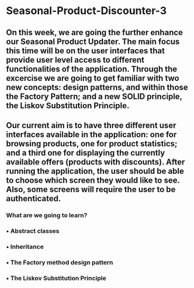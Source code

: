 # Seasonal-Product-Discounter-3

## On this week, we are going the further enhance our Seasonal Product Updater. The main focus this time will be on the user interfaces that provide user level access to different functionalities of the application. Through the excercise we are going to get familiar with two new concepts: design patterns, and within those the Factory Pattern; and a new SOLID principle, the Liskov Substitution Principle.

## Our current aim is to have three different user interfaces available in the application: one for browsing products, one for product statistics; and a third one for displaying the currently available offers (products with discounts). After running the application, the user should be able to choose which screen they would like to see. Also, some screens will require the user to be authenticated.

### What are we going to learn?
### •	Abstract classes
### •	Inheritance
### •	The Factory method design pattern
### •	The Liskov Substitution Principle
